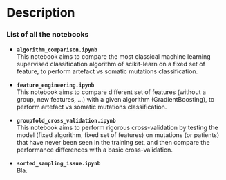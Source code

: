 # Description

### List of all the notebooks

- **`algorithm_comparison.ipynb`**  
This notebook aims to compare the most classical machine learning supervised classification algorithm of scikit-learn on a fixed set of feature, to perform artefact vs somatic mutations classification.

- **`feature_engineering.ipynb`**  
This notebook aims to compare different set of features (without a group, new features, ...) with a given algorithm (GradientBoosting), to perform artefact vs somatic mutations classification.

- **`groupfold_cross_validation.ipynb`**  
This notebook aims to perform rigorous cross-validation by testing the model (fixed algorithm, fixed set of features) on mutations (or patients) that have never been seen in the training set, and then compare the performance differences with a basic cross-validation.

- **`sorted_sampling_issue.ipynb`**  
Bla.